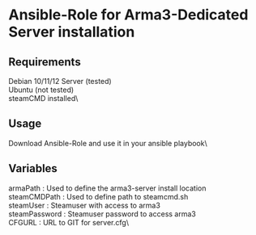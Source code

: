 # Ansible-Role for Arma3-Dedicated Server installation

## Requirements
Debian 10/11/12 Server (tested)\
Ubuntu (not tested)\
steamCMD installed\

## Usage
Download Ansible-Role and use it in your ansible playbook\

## Variables
armaPath : Used to define the arma3-server install location\
steamCMDPath : Used to define path to steamcmd.sh\
steamUser : Steamuser with access to arma3\
steamPassword : Steamuser password to access arma3\
CFGURL : URL to GIT for server.cfg\




